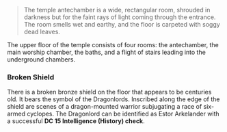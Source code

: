 > The temple antechamber is a wide, rectangular room, shrouded in darkness but for the faint rays of light coming through the entrance. The room smells wet and earthy, and the floor is carpeted with soggy dead leaves.

The upper floor of the temple consists of four rooms: the antechamber, the main worship chamber, the baths, and a flight of stairs leading into the underground chambers.

### Broken Shield
There is a broken bronze shield on the floor that appears to be centuries old. It bears the symbol of the Dragonlords. Inscribed along the edge of the shield are scenes of a dragon-mounted warrior subjugating a race of six-armed cyclopes. The Dragonlord can be identified as Estor Arkelander with a successful **DC 15 Intelligence (History) check**.